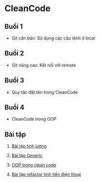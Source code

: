 # CleanCode
## Buổi 1
- Git căn bản: Sử dụng các câu lệnh ở local
## Buổi 2
- Git nâng cao: Kết nối với remote
## Buổi 3
- Quy tắc đặt tên trong CleanCode
## Buổi 4
- CleanCode trong OOP

## Bài tập
1. [Bài tập tính lương](https://github.com/chalkybug/CleanCode/tree/main/Homework/Homework_lecture3/payroll/src/main/java/net/luvina/payroll)

2. [Bài tập Generic](https://github.com/chalkybug/CleanCode/tree/main/Homework/Homework_lecture4/05OOP/jungle/src/main/java/generic)

3. [OOP trong clean code](https://github.com/chalkybug/CleanCode/tree/main/Homework/Homework_lecture4/05OOP/jungle/src/main/java/graphiceditor/after)

4. [Bài tập refactor tính tiền điện thoại](https://github.com/chalkybug/CleanCode/tree/main/Homework/SwitchStatementsJava/src/vn/techmaster)
